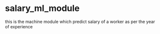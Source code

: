 # salary_ml_module
this is the machine module which predict salary of a worker as per the year of experience
